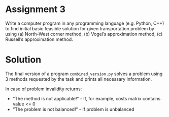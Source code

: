 # Assignment 3
Write a computer program in any programming language (e.g. Python, C++) to find initial
basic feasible solution for given transportation problem by using
(a) North-West corner method,
(b) Vogel’s approximation method,
(c) Russell’s approximation method.

# Solution
The final version of a program `combined_version.py` solves a problem using 3 methods requested by the task and prints all necessary information.

In case of problem invalidity returns:
- ”The method is not applicable!” - If, for example, costs matrix contains value <= 0
- ”The problem is not balanced!” - If problem is unbalanced

